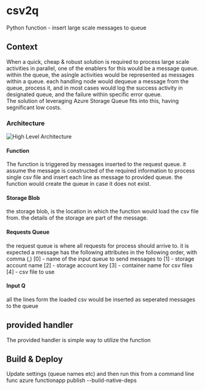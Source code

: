 # csv2q
Python function - insert large scale messages to queue

## Context
When a quick, cheap & robust solution is required to process large scale activities in parallel, one of the enablers for this would be a message queue. within the queue, the asingle activities would be represented as messages within a queue. each handling node would dequeue a message from the queue, process it, and in most cases would log the success activity in designated queue, and the failure within specific error queue.
<br>
The solution of leveraging Azure Storage Queue fits into this, having segnificant low costs.

### Architecture
![High Level Architecture](https://user-images.githubusercontent.com/37622785/57838832-22a94e00-77ce-11e9-8098-ef06d3042967.png)
#### Function
The function is triggered by messages inserted to the request queue.
it assume the message is constructed of the required information to process single csv file and insert each line as message to provided queue. the function would create the queue in case it does not exist.
#### Storage Blob
the storage blob, is the location in which the function would load the csv file from. the details of the storage are part of the message.
#### Requests Queue
the request queue is where all requests for process should arrive to. it is expected a message has the following attributes in the following order, with comma (,)
 [0] - name of the input queue to send messages to
 [1] - storage account name
 [2] - storage account key
 [3] - container name for csv files
 [4] - csv file to use

#### Input Q
all the lines form the loaded csv would be inserted as seperated messages to the queue

## provided handler
The provided handler is simple way to utilize the function

## Build & Deploy
Update settings (queue names etc) and then run this from a command line
func azure functionapp publish <function app name> --build-native-deps

